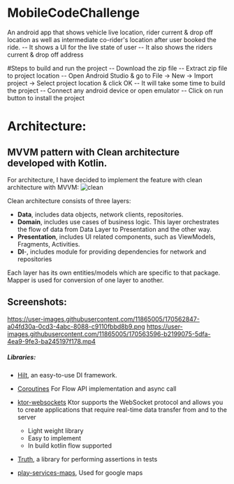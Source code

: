 # MobileCodeChallenge
An android app that shows vehicle live location, rider current & drop off location as well as
intermediate co-rider's location after user booked the ride.
-- It shows a UI for the live state of user
-- It also shows the riders current & drop off address

#Steps to build and run the project
-- Download the zip file 
-- Extract zip file to project location
-- Open Android Studio & go to File -> New -> Import project -> Select project location & click OK
-- It will take some time to build the project
-- Connect any android device or open emulator
-- Click on run button to install the project

# Architecture:
## MVVM pattern with Clean architecture developed with Kotlin.
For architecture, I have decided to implement the feature with clean architecture with MVVM:
![clean](https://user-images.githubusercontent.com/10473282/152679625-d15e6b5c-a2ff-4b00-9737-655d20e3fcae.png)

Clean architecture consists of three layers:
- **Data**, includes data objects, network clients, repositories.
- **Domain**, includes use cases of business logic. This layer orchestrates the flow of data from Data Layer to Presentation and the other way.
- **Presentation**, includes UI related components, such as ViewModels, Fragments, Activities.
- **DI**-, includes module for providing dependencies for network and repositories 

Each layer has its own entities/models which are specific to that package. Mapper is used for 
conversion of one layer to another.

## Screenshots:
https://user-images.githubusercontent.com/11865005/170562847-a04fd30a-0cd3-4abc-8088-c9110fbbd8b9.png
https://user-images.githubusercontent.com/11865005/170563596-b2199075-5dfa-4ea9-9fe3-ba245197f178.mp4


##### Libraries:
- [Hilt](https://developer.android.com/training/dependency-injection/hilt-android), an easy-to-use DI framework.

- [Coroutines](https://developer.android.com/kotlin/coroutines) For Flow API implementation and async call

- [ktor-websockets](https://ktor.io/docs/websocket.html) Ktor supports the WebSocket protocol and allows you to create applications that require real-time data transfer from and to the server
  - Light weight library
  - Easy to implement
  - In build kotlin flow supported

- [Truth](https://truth.dev/), a library for performing assertions in tests

- [play-services-maps](https://developers.google.com/android/guides/setup), Used for google maps
